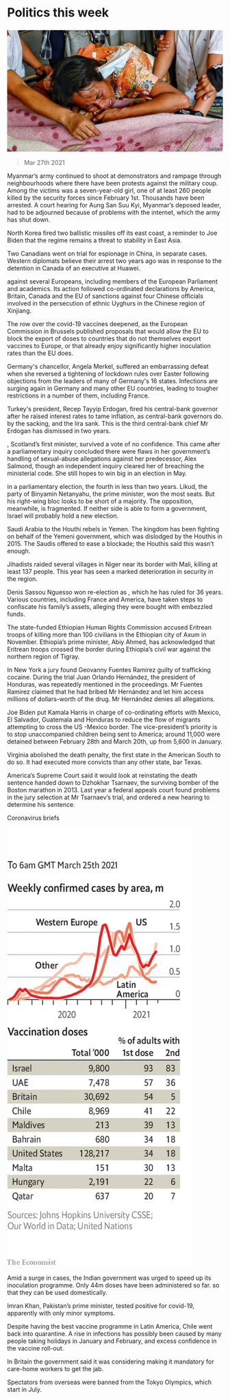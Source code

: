 ###### 

# Politics this week 

#####  

![image](images/20210327_WWP003_0.jpg) 

> Mar 27th 2021 

Myanmar’s army continued to shoot at demonstrators and rampage through neighbourhoods where there have been protests against the military coup. Among the victims was a seven-year-old girl, one of at least 260 people killed by the security forces since February 1st. Thousands have been arrested. A court hearing for Aung San Suu Kyi, Myanmar’s deposed leader, had to be adjourned because of problems with the internet, which the army has shut down.

North Korea fired two ballistic missiles off its east coast, a reminder to Joe Biden that the regime remains a threat to stability in East Asia.


Two Canadians went on trial for espionage in China, in separate cases. Western diplomats believe their arrest two years ago was in response to the detention in Canada of an executive at Huawei.

 against several Europeans, including members of the European Parliament and academics. Its action followed co-ordinated declarations by America, Britain, Canada and the EU of sanctions against four Chinese officials involved in the persecution of ethnic Uyghurs in the Chinese region of Xinjiang.

The row over the covid-19 vaccines deepened, as the European Commission in Brussels published proposals that would allow the EU to block the export of doses to countries that do not themselves export vaccines to Europe, or that already enjoy significantly higher inoculation rates than the EU does.

Germany's chancellor, Angela Merkel, suffered an embarrassing defeat when she reversed a tightening of lockdown rules over Easter following objections from the leaders of many of Germany's 16 states. Infections are surging again in Germany and many other EU countries, leading to tougher restrictions in a number of them, including France.

Turkey's president, Recep Tayyip Erdogan, fired his central-bank governor after he raised interest rates to tame inflation, as central-bank governors do.  by the sacking, and the lira sank. This is the third central-bank chief Mr Erdogan has dismissed in two years.

, Scotland’s first minister, survived a vote of no confidence. This came after a parliamentary inquiry concluded there were flaws in her government’s handling of sexual-abuse allegations against her predecessor, Alex Salmond, though an independent inquiry cleared her of breaching the ministerial code. She still hopes to win big in an election in May.

 in a parliamentary election, the fourth in less than two years. Likud, the party of Binyamin Netanyahu, the prime minister, won the most seats. But his right-wing bloc looks to be short of a majority. The opposition, meanwhile, is fragmented. If neither side is able to form a government, Israel will probably hold a new election.

Saudi Arabia to the Houthi rebels in Yemen. The kingdom has been fighting on behalf of the Yemeni government, which was dislodged by the Houthis in 2015. The Saudis offered to ease a blockade; the Houthis said this wasn’t enough.

Jihadists raided several villages in Niger near its border with Mali, killing at least 137 people. This year has seen a marked deterioration in security in the region.

Denis Sassou Nguesso won re-election as , which he has ruled for 36 years. Various countries, including France and America, have taken steps to confiscate his family’s assets, alleging they were bought with embezzled funds.

The state-funded Ethiopian Human Rights Commission accused Eritrean troops of killing more than 100 civilians in the Ethiopian city of Axum in November. Ethiopia’s prime minister, Abiy Ahmed, has acknowledged that Eritrean troops crossed the border during Ethiopia’s civil war against the northern region of Tigray.

In New York a jury found Geovanny Fuentes Ramirez guilty of trafficking cocaine. During the trial Juan Orlando Hernández, the president of Honduras, was repeatedly mentioned in the proceedings. Mr Fuentes Ramirez claimed that he had bribed Mr Hernández and let him access millions of dollars-worth of the drug. Mr Hernández denies all allegations.

Joe Biden put Kamala Harris in charge of co-ordinating efforts with Mexico, El Salvador, Guatemala and Honduras to reduce the flow of migrants attempting to cross the US -Mexico border. The vice-president’s priority is to stop unaccompanied children being sent to America; around 11,000 were detained between February 28th and March 20th, up from 5,600 in January.

Virginia abolished the death penalty, the first state in the American South to do so. It had executed more convicts than any other state, bar Texas.

America’s Supreme Court said it would look at reinstating the death sentence handed down to Dzhokhar Tsarnaev, the surviving bomber of the Boston marathon in 2013. Last year a federal appeals court found problems in the jury selection at Mr Tsarnaev’s trial, and ordered a new hearing to determine his sentence.

Coronavirus briefs

![image](images/20210327_WWC051.png) 


Amid a surge in cases, the Indian government was urged to speed up its inoculation programme. Only 44m doses have been administered so far.  so that they can be used domestically.

Imran Khan, Pakistan’s prime minister, tested positive for covid-19, apparently with only minor symptoms.

Despite having the best vaccine programme in Latin America, Chile went back into quarantine. A rise in infections has possibly been caused by many people taking holidays in January and February, and excess confidence in the vaccine roll-out.

In Britain the government said it was considering making it mandatory for care-home workers to get the jab.

Spectators from overseas were banned from the Tokyo Olympics, which start in July.

